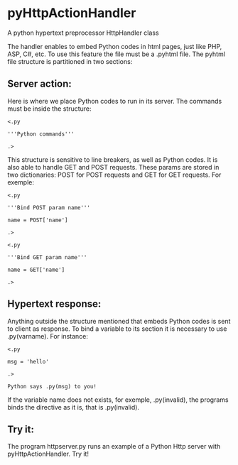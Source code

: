 # pyHttpActionHandler
A python hypertext preprocessor HttpHandler class

The handler enables to embed Python codes in html pages, just like PHP, ASP, C#, etc. 
To use this feature the file must be a .pyhtml file.
The pyhtml file structure is partitioned in two sections:

## Server action: 

Here is where we place Python codes to run in its server. The commands must be inside the structure:

```
<.py

'''Python commands'''

.>
```

This structure is sensitive to line breakers, as well as Python codes. 
It is also able to handle GET and POST requests. These params are stored in two dictionaries: POST for POST requests and GET for GET 
requests. For exemple:

```
<.py

'''Bind POST param name'''

name = POST['name']

.>
```
```
<.py

'''Bind GET param name'''

name = GET['name']

.>
```

## Hypertext response:

Anything outside the structure mentioned that embeds Python codes is sent to client as response. To bind a variable to its section it is necessary to use .py(varname). For instance:

```
<.py

msg = 'hello'

.>

Python says .py(msg) to you!
```

If the variable name does not exists, for exemple, .py(invalid), the programs binds the directive as it is, that is .py(invalid).

## Try it:
The program httpserver.py runs an example of a Python Http server with pyHttpActionHandler. Try it!
